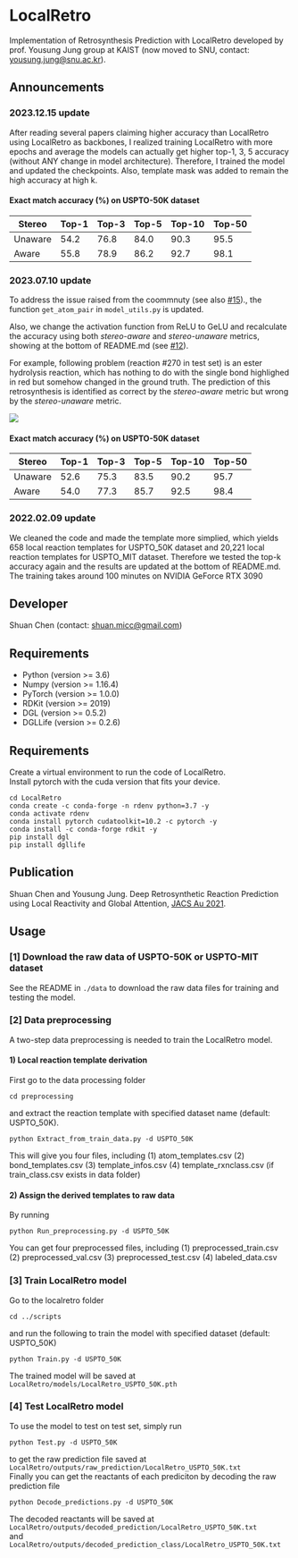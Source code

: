 # LocalRetro
Implementation of Retrosynthesis Prediction with LocalRetro developed by prof. Yousung Jung group at KAIST (now moved to SNU, contact: yousung.jung@snu.ac.kr).

## Announcements 
### 2023.12.15 update

After reading several papers claiming higher accuracy than LocalRetro using LocalRetro as backbones, I realized training LocalRetro with more epochs and average the models can actually get higher top-1, 3, 5 accuracy (without ANY change in model architecture). Therefore, I trained the model and updated the checkpoints. Also, template mask was added to remain the high accuracy at high k.

#### Exact match accuracy (%) on USPTO-50K dataset 

| Stereo  | Top-1 | Top-3 | Top-5 | Top-10 | Top-50 |
| --------| ---- | ---- | ---- | ---- | ---- |
| Unaware | 54.2 | 76.8 | 84.0 | 90.3 | 95.5 |
|  Aware  | 55.8 | 78.9 | 86.2 | 92.7 | 98.1 |

### 2023.07.10 update
To address the issue raised from the coommnuty (see also [#15](https://github.com/kaist-amsg/LocalRetro/issues/15))., the function `get_atom_pair` in `model_utils.py` is updated. 

Also, we change the activation function from ReLU to GeLU and recalculate the accuracy using both *stereo-aware* and *stereo-unaware* metrics, showing at the bottom of README.md (see [#12](https://github.com/kaist-amsg/LocalRetro/issues/12)).

For example, following problem (reaction #270 in test set) is an ester hydrolysis reaction, which has nothing to do with the single bond highlighed in red but somehow changed in the ground truth. The prediction of this retrosynthesis is identified as correct by the *stereo-aware* metric but wrong by the *stereo-unaware* metric.

![](https://hackmd.io/_uploads/rJPY99iFh.png)

#### Exact match accuracy (%) on USPTO-50K dataset 

| Stereo  | Top-1 | Top-3 | Top-5 | Top-10 | Top-50 |
| --------| ---- | ---- | ---- | ---- | ---- |
| Unaware | 52.6 | 75.3 | 83.5 | 90.2 | 95.7 |
|  Aware  | 54.0 | 77.3 | 85.7 | 92.5 | 98.4 |


### 2022.02.09 update
We cleaned the code and made the template more simplied, which yields 658 local reaction templates for USPTO_50K dataset and 20,221 local reaction templates for USPTO_MIT dataset. Therefore we tested the top-k accuracy again and the results are updated at the bottom of README.md.
The training takes around 100 minutes on NVIDIA GeForce RTX 3090

## Developer
Shuan Chen (contact: shuan.micc@gmail.com)<br>

## Requirements
* Python (version >= 3.6) 
* Numpy (version >= 1.16.4) 
* PyTorch (version >= 1.0.0) 
* RDKit (version >= 2019)
* DGL (version >= 0.5.2)
* DGLLife (version >= 0.2.6)

## Requirements
Create a virtual environment to run the code of LocalRetro.<br>
Install pytorch with the cuda version that fits your device.<br>
```
cd LocalRetro
conda create -c conda-forge -n rdenv python=3.7 -y
conda activate rdenv
conda install pytorch cudatoolkit=10.2 -c pytorch -y
conda install -c conda-forge rdkit -y
pip install dgl
pip install dgllife
```


## Publication
Shuan Chen and Yousung Jung. Deep Retrosynthetic Reaction Prediction using Local Reactivity and Global Attention, [JACS Au 2021](https://pubs.acs.org/doi/10.1021/jacsau.1c00246).


## Usage
### [1] Download the raw data of USPTO-50K or USPTO-MIT dataset
See the README in `./data` to download the raw data files for training and testing the model.

### [2] Data preprocessing
A two-step data preprocessing is needed to train the LocalRetro model.

#### 1) Local reaction template derivation 
First go to the data processing folder
```
cd preprocessing
```
and extract the reaction template with specified dataset name (default: USPTO_50K).
```
python Extract_from_train_data.py -d USPTO_50K
```
This will give you four files, including 
(1) atom_templates.csv
(2) bond_templates.csv
(3) template_infos.csv
(4) template_rxnclass.csv (if train_class.csv exists in data folder)<br>

#### 2) Assign the derived templates to raw data
By running
```
python Run_preprocessing.py -d USPTO_50K
```
You can get four preprocessed files, including 
(1) preprocessed_train.csv
(2) preprocessed_val.csv
(3) preprocessed_test.csv
(4) labeled_data.csv<br>


### [3] Train LocalRetro model
Go to the localretro folder
```
cd ../scripts
```
and run the following to train the model with specified dataset (default: USPTO_50K)
```
python Train.py -d USPTO_50K
```
The trained model will be saved at ` LocalRetro/models/LocalRetro_USPTO_50K.pth`<br>

### [4] Test LocalRetro model
To use the model to test on test set, simply run 
```
python Test.py -d USPTO_50K
```
to get the raw prediction file saved at ` LocalRetro/outputs/raw_prediction/LocalRetro_USPTO_50K.txt`<br>
Finally you can get the reactants of each prediciton by decoding the raw prediction file
```
python Decode_predictions.py -d USPTO_50K
```
The decoded reactants will be saved at 
`LocalRetro/outputs/decoded_prediction/LocalRetro_USPTO_50K.txt`<br>and 
`LocalRetro/outputs/decoded_prediction_class/LocalRetro_USPTO_50K.txt`<br>
